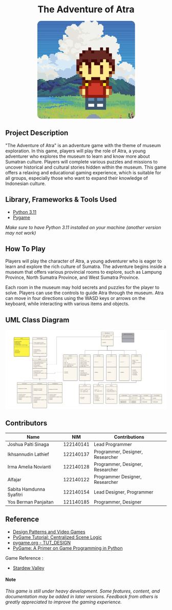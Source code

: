 <h1 align="center">The Adventure of Atra</h1>
<p align="center">
  <img src="screenshots/banner.png" />
</p>

## Project Description
"The Adventure of Atra" is an adventure game with the theme of museum exploration. In this game, players will play the role of Atra, a young adventurer who explores the museum to learn and know more about Sumatran culture. Players will complete various puzzles and missions to uncover  historical and cultural stories hidden within the museum. This game offers a relaxing and educational gaming experience, which is suitable for all groups, especially those who want to expand their knowledge of Indonesian culture.

## Library, Frameworks & Tools Used

- [Python 3.11](https://www.python.org/)
- [Pygame](https://www.pygame.org/)

<i>Make sure to have Python 3.11 installed on your machine (another version may not work)</i>

## How To Play

Players will play the character of Atra, a young adventurer who is eager to learn and explore the rich culture of Sumatra. The adventure begins inside a museum that offers various provincial rooms to explore, such as Lampung Province, North Sumatra Province, and West Sumatra Province.

Each room in the museum may hold secrets and puzzles for the player to solve. Players can use the controls to guide Atra through the museum. Atra can move in four directions using the WASD keys or arrows on the keyboard, while interacting with various items and objects. 

## UML Class Diagram

<img src="screenshots/uml.png">

## Contributors

| Name                     | NIM         | Contributions                    |
|--------------------------|-------------|----------------------------------|
| Joshua Palti Sinaga      | 122140141   | Lead Programmer                  |
| Ikhsannudin Lathief      | 122140137   | Programmer, Designer, Researcher |
| Irma Amelia Novianti     | 122140128   | Programmer, Designer, Researcher |
| Alfajar                  | 122140122   | Programmer  Designer, Researcher |
| Sabita Hamdunna Syafitri | 122140154   | Lead Designer, Programmer        |
| Yos Berman Panjaitan     | 121140185   | Programmer, Designer             |

## Reference
- [Design Patterns and Video Games](https://www.patternsgameprog.com/series/discover-python-and-patterns/)
- [PyGame Tutorial: Centralized Scene Logic](https://nerdparadise.com/programming/pygame/part7)
- [pygame.org - TUT_DESIGN](https://www.pygame.org/wiki/tut_design)
- [PyGame: A Primer on Game Programming in Python
](https://realpython.com/pygame-a-primer/)

Game Reference :
- [Stardew Valley](https://www.stardewvalley.net/)



#### Note
<i>This game is still under heavy development. Some features, content, and documentation may be added in later versions. Feedback from others is greatly appreciated to improve the gaming experience.</i>


